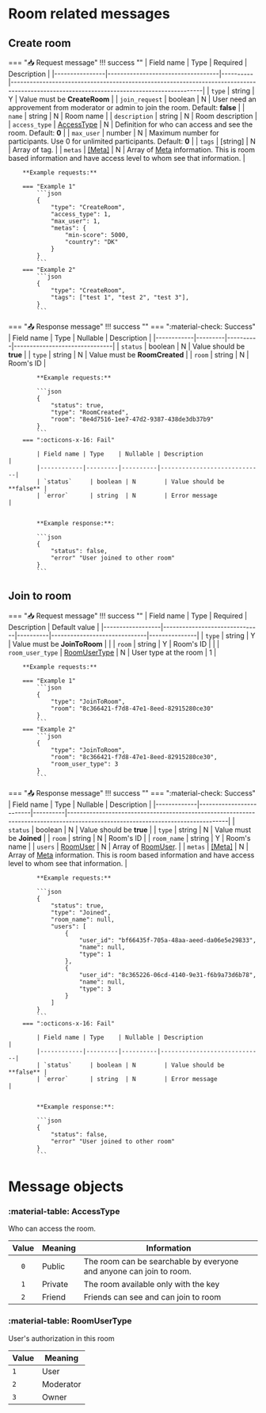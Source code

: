 # Room related messages

## Create room

=== ":inbox_tray: Request message"
    !!! success ""
        | Field name     | Type                              | Required | Description                                                                                                                              |
        |----------------|-----------------------------------|----------|------------------------------------------------------------------------------------------------------------------------------------------|
        | `type`         | string                            | Y        | Value must be **CreateRoom**                                                                                                                |
        | `join_request` | boolean                           | N        | User need an approvement from moderator or admin to join the room. Default: **false**                                                    |
        | `name`         | string                            | N        | Room name                                                                                                                                |
        | `description`  | string                            | N        | Room description                                                                                                                         |
        | `access_type`  | [AccessType](#accesstype)         | N        | Definition for who can access and see the room. Default: **0**                                                                           |
        | `max_user`     | number                            | N        | Maximum number for participants. Use 0 for unlimited participants. Default:  **0**                                                       |
        | `tags`         | [string]                          | N        | Array of tag.                                                                                                                            |
        | `metas`        | [[Meta]](general-objects.md#meta) | N        | Array of [Meta](general-objects.md#meta) information. This is room based information and have access level to whom see that information. |

        **Example requests:**

        === "Example 1"
            ```json
            {
                "type": "CreateRoom",
                "access_type": 1,
                "max_user": 1,
                "metas": {
                    "min-score": 5000,
                    "country": "DK"
                }
            }
            ```
        === "Example 2"
            ```json
            {
                "type": "CreateRoom",
                "tags": ["test 1", "test 2", "test 3"],
            }
            ```


=== ":outbox_tray: Response message"
    !!! success ""
        === ":material-check: Success"
            | Field name | Type    | Nullable | Description                   |
            |------------|---------|----------|-------------------------------|
            | `status`   | boolean | N        | Value should be **true**      |
            | `type`     | string  | N        | Value must be **RoomCreated** |
            | `room`     | string  | N        | Room's ID                     |

            **Example requests:**

            ```json
            {
                "status": true,
                "type": "RoomCreated",
                "room": "8e4d7516-1ee7-47d2-9387-438de3db37b9"
            }
            ```
        === ":octicons-x-16: Fail"

            | Field name | Type    | Nullable | Description                 |
            |------------|---------|----------|-----------------------------|
            | `status`     | boolean | N        | Value should be **false** |
            | `error`      | string  | N        | Error message             |


            **Example response:**:

            ```json
            {
                "status": false,
                "error" "User joined to other room"
            }
            ```

## Join to room

=== ":inbox_tray: Request message"
    !!! success ""
        | Field name       | Type                          | Required | Description                  | Default value |
        |------------------|-------------------------------|----------|------------------------------|---------------|
        | `type`           | string                        | Y        | Value must be **JoinToRoom** |               |
        | `room`           | string                        | Y        | Room's ID                    |               |
        | `room_user_type` | [RoomUserType](#roomusertype) | N        | User type at the room        | 1             |

        **Example requests:**

        === "Example 1"
            ```json
            {
                "type": "JoinToRoom",
                "room": "8c366421-f7d8-47e1-8eed-82915280ce30"
            }
            ```
        === "Example 2"
            ```json
            {
                "type": "JoinToRoom",
                "room": "8c366421-f7d8-47e1-8eed-82915280ce30",
                "room_user_type": 3
            }
            ```


=== ":outbox_tray: Response message"
    !!! success ""
        === ":material-check: Success"
            | Field name  | Type                    | Nullable | Description                                                                                                                    |
            |-------------|-------------------------|----------|--------------------------------------------------------------------------------------------------------------------------------|
            | `status`    | boolean                 | N        | Value should be **true**                                                                                                       |
            | `type`      | string                  | N        | Value must be **Joined**                                                                                                       |
            | `room`      | string                  | N        | Room's ID                                                                                                                      |
            | `room_name` | string                  | Y        | Room's name                                                                                                                    |
            | `users`     | [RoomUser](#roomuser)   | N        | Array of [RoomUser](#roomuser).                                                                                                |
            | `metas`     | [[Meta]](general-objects.md#meta) | N        | Array of [Meta](general-objects.md#meta) information. This is room based information and have access level to whom see that information. |
            
            **Example requests:**

            ```json
            {
                "status": true,
                "type": "Joined",
                "room_name": null,
                "users": [
                    {
                        "user_id": "bf66435f-705a-48aa-aeed-da06e5e29833",
                        "name": null,
                        "type": 1
                    },
                    {
                        "user_id": "8c365226-06cd-4140-9e31-f6b9a73d6b78",
                        "name": null,
                        "type": 3
                    }
                ]
            }
            ```
        === ":octicons-x-16: Fail"

            | Field name | Type    | Nullable | Description                 |
            |------------|---------|----------|-----------------------------|
            | `status`     | boolean | N        | Value should be **false** |
            | `error`      | string  | N        | Error message             |


            **Example response:**:

            ```json
            {
                "status": false,
                "error" "User joined to other room"
            }
            ```


# Message objects

### :material-table: AccessType

Who can access the room.

| Value | Meaning | Information                                                         |
|:-----:|---------|---------------------------------------------------------------------|
| `0`   | Public  | The room can be searchable by everyone and anyone can join to room. |
| `1`   | Private | The room available only with the key                                |
| `2`   | Friend  | Friends can see and can join to room                                |

### :material-table: RoomUserType

User's authorization in this room

| Value | Meaning   |
|-------|-----------|
| `1`   | User      |
| `2`   | Moderator |
| `3`   | Owner     |
